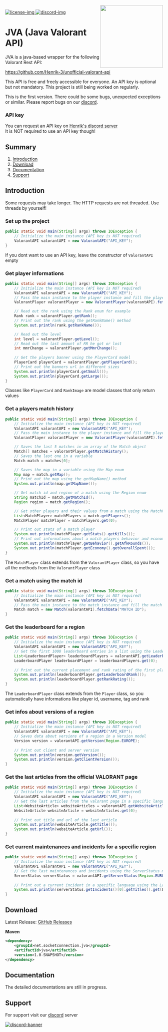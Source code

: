 [discord]: https://discord.gg/r8sxjdgHxr
[license]: https://github.com/SocketC0nnection/JVA/tree/master/LICENSE
[discord-img]: https://discordapp.com/api/guilds/1087072997736714310/widget.png
[discord-banner]: https://discordapp.com/api/guilds/1087072997736714310/widget.png?style=banner2
[license-img]: https://img.shields.io/badge/License-Apache%202.0-white.svg

<img align="right" src="https://raw.githubusercontent.com/SocketC0nnection/JVA/master/JVA.png?token=GHSAT0AAAAAACAFSREYXWGCCDB45K5ORZFOZAXMAJA" height="200" width="200">

[ ![license-img][] ][license]
[ ![discord-img][] ][discord]


# JVA (Java Valorant API)

JVA is a java-based wrapper for the following Valorant Rest API:

https://github.com/Henrik-3/unofficial-valorant-api

This API is free and freely accessible for everyone. An API key is optional but not mandatory. This project is still being worked on regularly.

This is the first version. There could be some bugs, unexpected exceptions or similar. Please report bugs on our [discord].

### API key

You can request an API key on [Henrik's discord server](https://discord.com/invite/X3GaVkX2YN) <br> It is NOT required to use an API key though!

## Summary

1. [Introduction](#introduction)
2. [Download](#download)
3. [Documentation](#documentation)
4. [Support](#support)

## Introduction

Some requests may take longer. The HTTP requests are not threaded. Use threads by yourself!

### Set up the project

```java
public static void main(String[] args) throws IOException {
    // Initialize the main instance (API key is NOT required)
    ValorantAPI valorantAPI = new ValorantAPI("API_KEY");
}
```
If you dont want to use an API key, leave the constructor of `ValorantAPI` empty

### Get player informations

```java
public static void main(String[] args) throws IOException {
    // Initialize the main instance (API key is NOT required)
    ValorantAPI valorantAPI = new ValorantAPI("API_KEY");
    // Pass the main instance to the player instance and fill the player with an username and tag or riot id
    ValorantPlayer valorantPlayer = new ValorantPlayer(valorantAPI).fetchData("USERNAME", "TAG");

    // Read out the rank using the Rank enum for example
    Rank rank = valorantPlayer.getRank();
    // Print out the rank using the getRankName() method
    System.out.println(rank.getRankName());

    // Read out the level
    int level = valorantPlayer.getLevel();
    // Read out the last amount of RR he got or lost
    int mmrChange = valorantPlayer.getMmrChange();
        
    // Get the players banner using the PlayerCard model
    PlayerCard playerCard = valorantPlayer.getPlayerCard();
    // Print out the banners url in different sizes
    System.out.println(playerCard.getSmall());
    System.out.println(playerCard.getLarge());
}
```

Classes like `PlayerCard` and `RankImage` are model classes that only return values

### Get a players match history

```java
public static void main(String[] args) throws IOException {
    // Initialize the main instance (API key is NOT required)
    ValorantAPI valorantAPI = new ValorantAPI("API_KEY");
    // Pass the main instance to the player instance and fill the player with an username and tag or riot id
    ValorantPlayer valorantPlayer = new ValorantPlayer(valorantAPI).fetchData("USERNAME", "TAG");

    // Saves the last 5 matches in an array of the Match object
    Match[] matches = valorantPlayer.getMatchHistory();
    // Saves the last one in a variable
    Match match = matches[0];

    // Saves the map in a variable using the Map enum
    Map map = match.getMap();
    // Print out the map using the getMapName() method
    System.out.println(map.getMapName());

    // Get match id and region of a match using the Region enum
    String matchId = match.getMatchId();
    Region region = match.getRegion();

    // Get other players and their values from a match using the MatchPlayer instances
    List<MatchPlayer> matchPlayers = match.getPlayers();
    MatchPlayer matchPlayer = matchPlayers.get(0);

    // Print out stats of a match player
    System.out.println(matchPlayer.getStats().getKills());
    // Print out informations about a match players behavior and economy
    System.out.println(matchPlayer.getBehavior().getAfkRounds());
    System.out.println(matchPlayer.getEconomy().getOverallSpent());
}
```

The `MatchPlayer` class extends from the `ValorantPlayer` class, so you have all the methods from the `ValorantPlayer` class

### Get a match using the match id

```java
public static void main(String[] args) throws IOException {
    // Initialize the main instance (API key is NOT required)
    ValorantAPI valorantAPI = new ValorantAPI("API_KEY");
    // Pass the main instance to the match instance and fill the match with a match id
    Match match = new Match(valorantAPI).fetchData("MATCH ID");
}
```

### Get the leaderboard for a region

```java
public static void main(String[] args) throws IOException {
    // Initialize the main instance (API key is NOT required)
    ValorantAPI valorantAPI = new ValorantAPI("API_KEY");
    // Get the first 1000 leaderboard entries in a list using the Leaderboard class
    List<LeaderboardPlayer> leaderboardPlayers = valorantAPI.getLeaderboard(Region.EUROPE);
    LeaderboardPlayer leaderboardPlayer = leaderboardPlayers.get(0);
        
    // Print out the current placement and rank rating of the first player
    System.out.println(leaderboardPlayer.getLeaderboardRank());
    System.out.println(leaderboardPlayer.getRankRating());
}
```

The `LeaderboardPlayer` class extends from the `Player` class, so you automatically have informations like player id, username, tag and rank

### Get infos about versions of a region

```java
public static void main(String[] args) throws IOException {
    // Initialize the main instance (API key is NOT required)
    ValorantAPI valorantAPI = new ValorantAPI("API_KEY");
    // Saves data about versions of a region in a Version model
    Version version = valorantAPI.getVersion(Region.EUROPE);
        
    // Print out client and server version
    System.out.println(version.getVersion());
    System.out.println(version.getClientVersion());
}
```

### Get the last articles from the official VALORANT page

```java
public static void main(String[] args) throws IOException {
    // Initialize the main instance (API key is NOT required)
    ValorantAPI valorantAPI = new ValorantAPI("API_KEY");
    // Get the last articles from the valorant page in a specific language using the Language enu
    List<WebsiteArticle> websiteArticles = valorantAPI.getWebsiteArticles(Language.ENGLISH);
    WebsiteArticle websiteArticle = websiteArticles.get(0);
        
    // Print out title and url of the last article
    System.out.println(websiteArticle.getTitle());
    System.out.println(websiteArticle.getUrl());
}
```

### Get current maintenances and incidents for a specific region

```java
public static void main(String[] args) throws IOException {
    // Initialize the main instance (API key is NOT required)
    ValorantAPI valorantAPI = new ValorantAPI("API_KEY");
    // Get the last maintenances and incidents using the ServerStatus model
    ServerStatus serverStatus = valorantAPI.getServerStatus(Region.EUROPE);
        
    // Print out a current incident in a specific language using the Language enum
    System.out.println(serverStatus.getIncidents()[0].getTitles().get(Language.ENGLISH));
}
```

## Download

Latest Release: [GitHub Releases](https://github.com/SocketC0nnection/JVA/releases/latest)

**Maven**
```xml
<dependency>
    <groupId>net.socketconnection.jva</groupId>
    <artifactId>jva</artifactId>
    <version>1.0-SNAPSHOT</version>
</dependency>
```

## Documentation

The detailed documentations are still in progress.

## Support

For support visit our [discord] server

[ ![discord-banner][] ][discord]